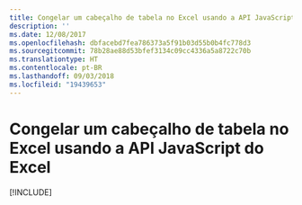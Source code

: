 ```yaml
---
title: Congelar um cabeçalho de tabela no Excel usando a API JavaScript do Excel
description: ''
ms.date: 12/08/2017
ms.openlocfilehash: dbfacebd7fea786373a5f91b03d55b0b4fc778d3
ms.sourcegitcommit: 78b28ae88d53bfef3134c09cc4336a5a8722c70b
ms.translationtype: HT
ms.contentlocale: pt-BR
ms.lasthandoff: 09/03/2018
ms.locfileid: "19439653"
---
```

# <a name="freeze-a-table-header-in-excel-using-the-excel-javascript-api"></a>Congelar um cabeçalho de tabela no Excel usando a API JavaScript do Excel

[!INCLUDE[](../includes/excel-tutorial-freeze-header.md)]